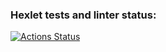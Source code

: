 ### Hexlet tests and linter status:
[![Actions Status](https://github.com/tonnyhawk93/frontend-project-lvl4/workflows/hexlet-check/badge.svg)](https://github.com/tonnyhawk93/frontend-project-lvl4/actions)